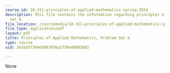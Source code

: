 ```yaml
---
course_id: 18-311-principles-of-applied-mathematics-spring-2014
description: This file contains the information regarding principles of applied mathematics,problem
  set 6.
file_location: /coursemedia/18-311-principles-of-applied-mathematics-spring-2014/3e3a55f349dd967876a1750e09b03602_MIT18_311S14_ProblemSet6.pdf
file_type: application/pdf
layout: pdf
title: Principles of Applied Mathematics, Problem Set 6
type: course
uid: 3e3a55f349dd967876a1750e09b03602

---
```

None